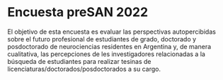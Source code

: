# Encuesta preSAN 2022
El objetivo de esta encuesta es evaluar las perspectivas autopercibidas sobre el futuro profesional de estudiantes de grado, doctorado y posdoctorado de neurociencias residentes en Argentina y, de manera cualitativa, las percepciones de les investigadores relacionadas a la búsqueda de estudiantes para realizar tesinas de licenciaturas/doctorados/posdoctorados a su cargo.
